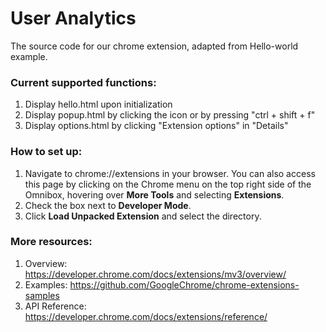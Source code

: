 # User Analytics
The source code for our chrome extension, adapted from Hello-world example.

### Current supported functions:
1. Display hello.html upon initialization
2. Display popup.html by clicking the icon or by pressing "ctrl + shift + f"
3. Display options.html by clicking "Extension options" in "Details"

### How to set up:
1. Navigate to chrome://extensions in your browser. You can also access this page by clicking on the Chrome menu on the top right side of the Omnibox, hovering over **More Tools** and selecting **Extensions**.
2. Check the box next to **Developer Mode**.
3. Click **Load Unpacked Extension** and select the directory.

### More resources:
1. Overview: https://developer.chrome.com/docs/extensions/mv3/overview/
2. Examples: https://github.com/GoogleChrome/chrome-extensions-samples
3. API Reference: https://developer.chrome.com/docs/extensions/reference/